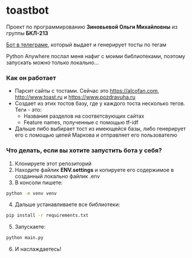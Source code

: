 # toastbot

Проект по программированию **Зиновьевой Ольги Михайловны** из группы **БКЛ-213**

[Бот в телеграме](https://t.me/ToastMakerBot), который выдает и генерирует тосты по тегам

Python Anywhere послал меня нафиг с моими библиотеками, поэтому запускать можно только локально...

### Как он работает
- Парсит сайты с тостами. Сейчас это https://alcofan.com, http://www.toast.ru и https://www.pozdravuha.ru
- Создает из этих тостов базу, где у каждого тоста несколько тегов. \
Теги - это:
    - Названия разделов на соответсвующих сайтах
    - Feature names, полученные с помощью tf-idf
- Дальше либо выбирает тост из имеющейся базы, либо генерирует его с помощью цепей Маркова и отправляет его пользователю

### Что делать, если вы хотите запустить бота у себя?
1. Клонируете этот репозиторий
2. Находите файлик **ENV.settings** и копируете его содержимое в созданный локально файлик .env
3. В консоли пишете:
```bash 
python -m venv venv
```
4. Дальше устанавливаете все библиотеки:
```bash
pip install -r requirements.txt
```
5. Запускаете:
```bash
python main.py
```
6. И наслаждаетесь!



